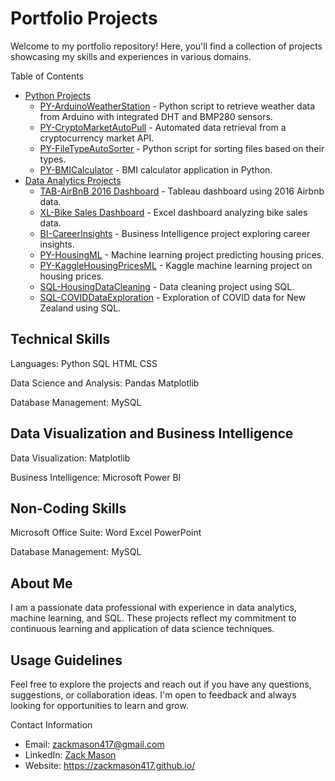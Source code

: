 # Portfolio Projects

Welcome to my portfolio repository! Here, you'll find a collection of projects showcasing my skills and experiences in various domains.

Table of Contents
- [Python Projects]([./Python](https://github.com/ZackMason417/Portfolio-Projects-/tree/main/Python%20Scripts))
  - [PY-ArduinoWeatherStation](https://github.com/ZackMason417/Portfolio-Projects-/tree/main/Python%20Scripts/Arduino%20Weather%20Station) - Python script to retrieve weather data from Arduino with integrated DHT and BMP280 sensors.
  - [PY-CryptoMarketAutoPull](https://github.com/ZackMason417/Portfolio-Projects-/tree/main/Python%20Scripts/CryptoMarketAutoPull) - Automated data retrieval from a cryptocurrency market API.
  - [PY-FileTypeAutoSorter](https://github.com/ZackMason417/Portfolio-Projects-/tree/main/Python%20Scripts/FileTypeAutoSorter) - Python script for sorting files based on their types.
  - [PY-BMICalculator](https://github.com/ZackMason417/Portfolio-Projects-/tree/main/Python%20Scripts/BMI%20Calculator) - BMI calculator application in Python.
- [Data Analytics Projects](https://github.com/ZackMason417/Portfolio-Projects-/tree/main/Data%20Analytics)
  - [TAB-AirBnB 2016 Dashboard](https://github.com/ZackMason417/Portfolio-Projects-/tree/main/Data%20Analytics/Dashboards/Airbnb%20Dashboard%20Tab) - Tableau dashboard using 2016 Airbnb data.
  - [XL-Bike Sales Dashboard](https://github.com/ZackMason417/Portfolio-Projects-/tree/main/Data%20Analytics/Dashboards/BikerRent%20Dashboard%20Excel) - Excel dashboard analyzing bike sales data.
  - [BI-CareerInsights](https://github.com/ZackMason417/Portfolio-Projects-/tree/main/Data%20Analytics/Dashboards/CarrerInsights%20BI) - Business Intelligence project exploring career insights.
  - [PY-HousingML](https://github.com/ZackMason417/Portfolio-Projects-/tree/main/Data%20Analytics/Machine-Learning/HousingPrediction) - Machine learning project predicting housing prices.
  - [PY-KaggleHousingPricesML](https://github.com/ZackMason417/Portfolio-Projects-/tree/main/Data%20Analytics/Machine-Learning/Kaggle%20Housing%20Comp) - Kaggle machine learning project on housing prices.
  - [SQL-HousingDataCleaning](https://github.com/ZackMason417/Portfolio-Projects-/tree/main/Data%20Analytics/SQL/Housing%20Cleaning) - Data cleaning project using SQL.
  - [SQL-COVIDDataExploration](https://github.com/ZackMason417/Portfolio-Projects-/tree/main/Data%20Analytics/SQL/Covid%20Explore) - Exploration of COVID data for New Zealand using SQL.

## Technical Skills

Languages:
Python
SQL
HTML
CSS

Data Science and Analysis:
Pandas
Matplotlib


Database Management:
MySQL

## Data Visualization and Business Intelligence

Data Visualization:
Matplotlib

Business Intelligence:
Microsoft Power BI

## Non-Coding Skills

Microsoft Office Suite:
Word
Excel
PowerPoint

Database Management:
MySQL

## About Me

I am a passionate data professional with experience in data analytics, machine learning, and SQL. These projects reflect my commitment to continuous learning and application of data science techniques.

## Usage Guidelines

Feel free to explore the projects and reach out if you have any questions, suggestions, or collaboration ideas. I'm open to feedback and always looking for opportunities to learn and grow.

Contact Information
- Email: zackmason417@gmail.com
- LinkedIn: [Zack Mason](https://www.linkedin.com/in/zack-mason-8a901828b/)
- Website: https://zackmason417.github.io/
